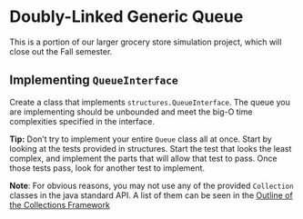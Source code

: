 # Doubly-Linked Generic Queue

This is a portion of our larger grocery store simulation project, which will
close out the Fall semester.

## Implementing `QueueInterface`
Create a class that implements `structures.QueueInterface`. The queue you are
implementing should be unbounded and meet the big-O time complexities specified
in the interface.

**Tip:** Don’t try to implement your entire `Queue` class all at once. Start by
looking at the tests provided in structures. Start the test that looks the least
complex, and implement the parts that will allow that test to pass. Once those
tests pass, look for another test to implement.

**Note**: For obvious reasons, you may not use any of the provided `Collection`
classes in the java standard API. A list of them can be seen in the
[Outline of the Collections Framework](https://docs.oracle.com/en/java/javase/17/docs/api/java.base/java/util/doc-files/coll-reference.html)
